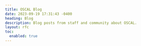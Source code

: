 ```yaml
---
title: OSCAL Blog
date: 2023-09-19 17:31:43 -0400
heading: Blog
description: Blog posts from staff and community about OSCAL.
layout: rfc
toc:
  enabled: true
---
```


